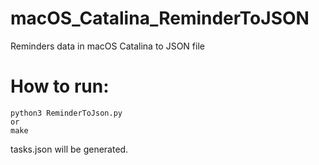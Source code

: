 # macOS_Catalina_ReminderToJSON
Reminders data in macOS Catalina to JSON file


# How to run:
```
python3 ReminderToJson.py
or
make
```

tasks.json will be generated.
